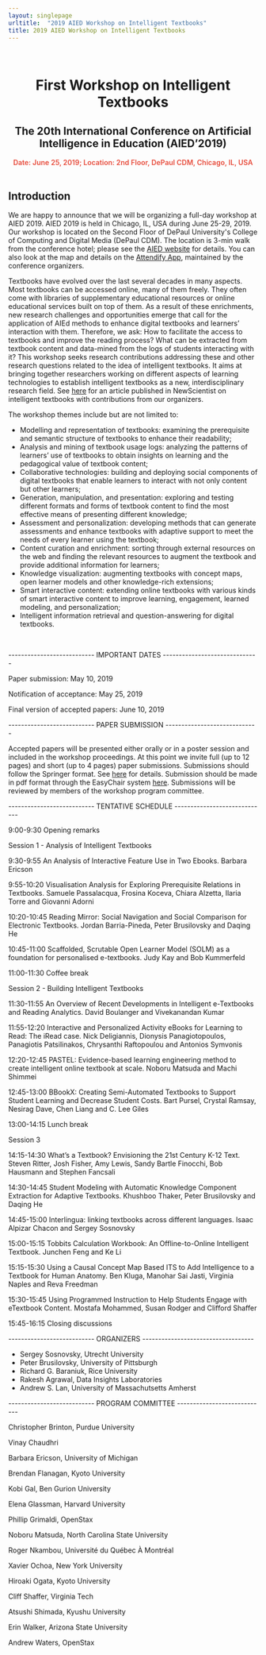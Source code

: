 ```yaml
---
layout: singlepage
urltitle:  "2019 AIED Workshop on Intelligent Textbooks"
title: 2019 AIED Workshop on Intelligent Textbooks
---
```



<br>
<div class="row">
  <div class="col-xs-12">
    <center><h1>First Workshop on Intelligent Textbooks</h1></center>
    <center><h2>The 20th International Conference on Artificial Intelligence in Education (AIED’2019)</h2></center>
    <center><span style="color:#e74c3c;font-weight:600;">
      Date: June 25, 2019;        
      Location: 2nd Floor, DePaul CDM, Chicago, IL, USA     
    </span></center>
  </div>
</div>


<br>
<div class="row" id="intro">
  <div class="col-xs-12">
    <h2>Introduction</h2>
  </div>
</div>
<div class="row">
  <div class="col-xs-12">
    <p>

We are happy to announce that we will be organizing a full-day workshop at AIED 2019. AIED 2019 is held in Chicago, IL, USA during June 25-29, 2019. Our workshop is located on the Second Floor of DePaul University's College of Computing and Digital Media (DePaul CDM). The location is 3-min walk from the conference hotel; please see the <span style="color:#1a1aff;font-weight:400;"><a href="https://caed-lab.com/aied2019/index.html">AIED website</a></span> for details. You can also look at the map and details on the <span style="color:#1a1aff;font-weight:400;"><a href="https://nam05.safelinks.protection.outlook.com/?url=https%3A%2F%2Fsuklaa.us20.list-manage.com%2Ftrack%2Fclick%3Fu%3Df227e5907e43ecaeca460868e%26id%3D9ab55055a2%26e%3D6f637b34f6&data=02%7C01%7Cpeterb%40pitt.edu%7Cf79f4d7dd2344429524008d6ef3d7ee0%7C9ef9f489e0a04eeb87cc3a526112fd0d%7C1%7C0%7C636959444736699823&sdata=aaTA3YolFtE%2BLdC58779%2BLTCFURO6GOf2hJAvq1f0UI%3D&reserved=0">Attendify App</a></span>, maintained by the conference organizers. 
</p>

<p>
Textbooks have evolved over the last several decades in many aspects. Most textbooks can be 
accessed online, many of them freely. They often come with libraries of supplementary educational 
resources or online educational services built on top of them. As a result of these enrichments, 
new research challenges and opportunities emerge that call for the application of AIEd methods 
to enhance digital textbooks and learners’ interaction with them. Therefore, we ask: How to 
facilitate the access to textbooks and improve the reading process? What can be extracted from 
textbook content and data-mined from the logs of students interacting with it? This workshop seeks 
research contributions addressing these and other research questions related to the idea of 
intelligent textbooks. It aims at bringing together researchers working on different aspects of 
learning technologies to establish intelligent textbooks as a new, interdisciplinary research field.
See <span style="color:#1a1aff;font-weight:400;"><a href="https://www.newscientist.com/article/mg22329832-600-digital-textbooks-adapt-to-your-level-as-you-learn/">here</a></span> for an article published in NewScientist on intelligent textbooks with contributions from our organizers.
</p>

<P>
The workshop themes include but are not limited to:
<ul>
<li>
Modelling and representation of textbooks: examining the prerequisite and semantic structure of 
textbooks to enhance their readability;
</li>
<li>
Analysis and mining of textbook usage logs: analyzing the patterns of learners’ use of textbooks 
to obtain insights on learning and the pedagogical value of textbook content;
</li>
<li>
Collaborative technologies: building and deploying social components of digital textbooks that 
enable learners to interact with not only content but other learners;
</li>
<li>
Generation, manipulation, and presentation: exploring and testing different formats and forms of 
textbook content to find the most effective means of presenting different knowledge;
</li>
<li>
Assessment and personalization: developing methods that can generate assessments and enhance 
textbooks with adaptive support to meet the needs of every learner using the textbook;
</li>
<li>
Content curation and enrichment: sorting through external resources on the web and finding the 
relevant resources to augment the textbook and provide additional information for learners;   
</li>
<li>
Knowledge visualization: augmenting textbooks with concept maps, open learner models and other 
knowledge-rich extensions;
</li>
<li>
Smart interactive content: extending online textbooks with various kinds of smart interactive 
content to improve learning, engagement, learned modeling, and personalization;
</li>
<li>
Intelligent information retrieval and question-answering for digital textbooks.
</ul>
</p>

  </div>
</div> <br>

--------------------------- IMPORTANT DATES ------------------------------ 

Paper submission:  May 10, 2019

Notification of acceptance: May 25, 2019

Final version of accepted papers: June 10, 2019

--------------------------- PAPER SUBMISSION -----------------------------
                         
Accepted papers will be presented either orally or in a poster session and included in the workshop proceedings. 
At this point we invite full (up to 12 pages) and short (up to 4 pages) paper submissions.
Submissions should follow the Springer format.
See <span style="color:#1a1aff;font-weight:400;"><a href="https://www.springer.com/computer/lncs?SGWID=0-164-6-793341-0">here</a></span> for details.
Submission should be made in pdf format through the EasyChair system <span style="color:#1a1aff;font-weight:400;"><a href="https://easychair.org/conferences/?conf=intelligenttextbooks">here</a></span>.
Submissions will be reviewed by members of the workshop program committee.

--------------------------- TENTATIVE SCHEDULE -----------------------------

9:00-9:30 Opening remarks

Session 1 - Analysis of Intelligent Textbooks 

9:30-9:55 An Analysis of Interactive Feature Use in Two Ebooks. Barbara Ericson

9:55-10:20 Visualisation Analysis for Exploring Prerequisite Relations in Textbooks. Samuele Passalacqua, Frosina Koceva, Chiara Alzetta, Ilaria Torre and Giovanni Adorni

10:20-10:45 Reading Mirror: Social Navigation and Social Comparison for Electronic Textbooks. Jordan Barria-Pineda, Peter Brusilovsky and Daqing He

10:45-11:00 Scaffolded, Scrutable Open Learner Model (SOLM) as a foundation for personalised e-textbooks. Judy Kay and Bob Kummerfeld

11:00-11:30 Coffee break

Session 2 - Building Intelligent Textbooks

11:30-11:55 An Overview of Recent Developments in Intelligent e-Textbooks and Reading Analytics. David Boulanger and Vivekanandan Kumar

11:55-12:20 Interactive and Personalized Activity eBooks for Learning to Read: The iRead case. Nick Deligiannis, Dionysis Panagiotopoulos, Panagiotis Patsilinakos, Chrysanthi Raftopoulou and Antonios Symvonis

12:20-12:45 PASTEL: Evidence-based learning engineering method to create intelligent online textbook at scale. Noboru Matsuda and Machi Shimmei

12:45-13:00 BBookX: Creating Semi-Automated Textbooks to Support Student Learning and Decrease Student Costs. Bart Pursel, Crystal Ramsay, Nesirag Dave, Chen Liang and C. Lee Giles

13:00-14:15 Lunch break

Session 3 

14:15-14:30 What’s a Textbook? Envisioning the 21st Century K-12 Text. Steven Ritter, Josh Fisher, Amy Lewis, Sandy Bartle Finocchi, Bob Hausmann and Stephen Fancsali

14:30-14:45 Student Modeling with Automatic Knowledge Component Extraction for Adaptive Textbooks. Khushboo Thaker, Peter Brusilovsky and Daqing He

14:45-15:00 Interlingua: linking textbooks across different languages. Isaac Alpizar Chacon and Sergey Sosnovsky

15:00-15:15 Tobbits Calculation Workbook: An Offline-to-Online Intelligent Textbook. Junchen Feng and Ke Li

15:15-15:30 Using a Causal Concept Map Based ITS to Add Intelligence to a Textbook for Human Anatomy. Ben Kluga, Manohar Sai Jasti, Virginia Naples and Reva Freedman

15:30-15:45 Using Programmed Instruction to Help Students Engage with eTextbook Content. Mostafa Mohammed, Susan Rodger and Clifford Shaffer

15:45-16:15 Closing discussions

<!--- -------------------------- ACCEPTED SUBMISSIONS -------------------------

Full papers/talks
* PASTEL: Evidence-based learning engineering method to create intelligent online textbook at scale, Noboru Matsuda and Machi Shimmei
* An Overview of Recent Developments in Intelligent e-Textbooks and Reading Analytics, David Boulanger and Vivekanandan Kumar
* Interactive and Personalized Activity eBooks for Learning to Read: The iRead case, Nick Deligiannis, Dionysis Panagiotopoulos, Panagiotis Patsilinakos, Chrysanthi Raftopoulou and Antonios Symvonis
* Visualisation Analysis for Exploring Prerequisite Relations in Textbooks, 	Samuele Passalacqua, Frosina Koceva, Chiara Alzetta, Ilaria Torre and Giovanni Adorni
* An Analysis of Interactive Feature Use in Two Ebooks, Barbara Ericson
* Reading Mirror: Social Navigation and Social Comparison for Electronic Textbooks, Jordan Barria-Pineda, Peter Brusilovsky and Daqing He

Short papers/talks
* Using Programmed Instruction to Help Students Engage with eTextbook Content, Mostafa Mohammed, Susan Rodger and Clifford Shaffer
* Using a Causal Concept Map Based ITS to Add Intelligence to a Textbook for Human Anatomy, Ben Kluga, Manohar Sai Jasti, Virginia Naples and Reva Freedman
* Interlingua: linking textbooks across different languages, Isaac Alpizar Chacon and Sergey Sosnovsky
* Tobbits Calculation Workbook: An Offline-to-Online Intelligent Textbook, Junchen Feng and Ke Li
* What’s a Textbook? Envisioning the 21st Century K-12 Text, Steven Ritter, Josh Fisher, Amy Lewis, Sandy Bartle Finocchi, Bob Hausmann and Stephen Fancsali
* BBookX: Creating Semi-Automated Textbooks to Support Student Learning and Decrease Student Costs, Bart Pursel, Crystal Ramsay, Nesirag Dave, Chen Liang and C. Lee Giles
* Student Modeling with Automatic Knowledge Component Extraction for Adaptive Textbooks, 	Khushboo Thaker, Peter Brusilovsky and Daqing He
* Scaffolded, Scrutable Open Learner Model (SOLM) as a foundation for personalised e-textbooks, Judy Kay and Bob Kummerfeld

--->

--------------------------- ORGANIZERS -----------------------------------

* Sergey Sosnovsky, Utrecht University
* Peter Brusilovsky, University of Pittsburgh
* Richard G. Baraniuk, Rice University 
* Rakesh Agrawal, Data Insights Laboratories
* Andrew S. Lan, University of Massachutsetts Amherst 

--------------------------- PROGRAM COMMITTEE ----------------------------

Christopher	Brinton, Purdue University

Vinay	Chaudhri

Barbara	Ericson, University of Michigan

Brendan	Flanagan, Kyoto University

Kobi Gal, Ben Gurion University

Elena	Glassman, Harvard University

Phillip Grimaldi, OpenStax

Noboru	Matsuda, North Carolina State University

Roger	Nkambou, Université du Québec À Montréal

Xavier Ochoa, New York University

Hiroaki	Ogata, Kyoto University

Cliff	Shaffer, Virginia Tech

Atsushi Shimada, Kyushu University

Erin Walker, Arizona State University

Andrew Waters, OpenStax


